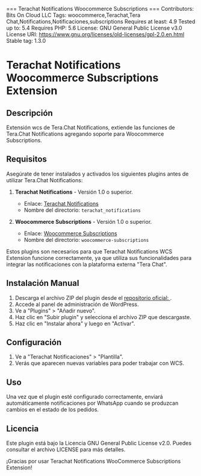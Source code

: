 === Terachat Notifications Woocommerce Subscriptions ===
Contributors: Bits On Cloud LLC
Tags: woocommerce,Terachat,Tera Chat,Notifications,Notificaciones,subscriptions
Requires at least: 4.9
Tested up to: 5.4
Requires PHP: 5.6
License: GNU General Public License v3.0
License URI: https://www.gnu.org/licenses/old-licenses/gpl-2.0.en.html
Stable tag: 1.3.0

# Terachat Notifications Woocommerce Subscriptions Extension

## Descripción
Extensión wcs de Tera.Chat Notifications, extiende las funciones de Tera.Chat Notifications agregando soporte para Woocommerce Subscriptions.

## Requisitos
Asegúrate de tener instalados y activados los siguientes plugins antes de utilizar Tera.Chat Notifications:

1. **Terachat Notifications** - Versión 1.0 o superior.
   - Enlace: [Terachat Notifications](https://github.com/bitsoncloud/terachat_notifications)
   - Nombre del directorio: `terachat_notifications`

2. **Woocommerce Subscriptions** - Versión 1.0 o superior.
   - Enlace: [Woocommerce Subscriptions](https://woocommerce.com/es-es/products/woocommerce-subscriptions/)
   - Nombre del directorio: `woocommerce-subscriptions`

Estos plugins son necesarios para que Terachat Notifications WCS Extension funcione correctamente, ya que utiliza sus funcionalidades para integrar las notificaciones con la plataforma externa "Tera Chat".

## Instalación Manual
1. Descarga el archivo ZIP del plugin desde el [repositorio oficial: ](https://github.com/bitsoncloud/terachat_notifications_woocommerce_subscriptions).
2. Accede al panel de administración de WordPress.
3. Ve a "Plugins" > "Añadir nuevo".
4. Haz clic en "Subir plugin" y selecciona el archivo ZIP que descargaste.
5. Haz clic en "Instalar ahora" y luego en "Activar".

## Configuración
1. Ve a "Terachat Notificaciones" > "Plantilla".
2. Verás que aparecen nuevas variables para poder trabajar con WCS.

## Uso
Una vez que el plugin esté configurado correctamente, enviará automáticamente notificaciones por WhatsApp cuando se produzcan cambios en el estado de los pedidos.

## Licencia
Este plugin está bajo la Licencia GNU General Public License v2.0. Puedes consultar el archivo LICENSE para más detalles.


¡Gracias por usar Terachat Notifications WooCommerce Subscriptions Extension!